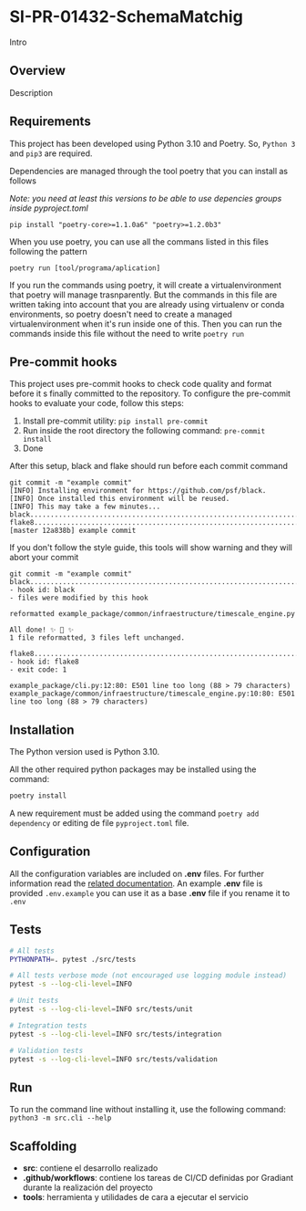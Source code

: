 # SI-PR-01432-SchemaMatchig

Intro

## <a name="overview">Overview</a>
Description


## <a name="requirements">Requirements</a>

This project has been developed using Python 3.10 and Poetry. 
So, `Python 3` and `pip3` are required.

Dependencies are managed through the tool poetry that you can install as follows

*Note: you need at least this versions to be able to use depencies groups inside pyproject.toml*

```
pip install "poetry-core>=1.1.0a6" "poetry>=1.2.0b3"
```

When you use poetry, you can use all the commans listed in this files following the pattern
```
poetry run [tool/programa/aplication]
```
If you run the commands using poetry, it will create a virtualenvironment that poetry will manage trasnparently. But the commands in this file are written taking into account that you are already using virtualenv or conda environments, so poetry doesn't need to create a managed virtualenvironment when it's run inside one of this. Then you can run the commands inside this file without the need to write `poetry run`




## <a name="hooks">Pre-commit hooks</a>

This project uses pre-commit hooks to check code quality and format before it s finally committed to the repository. To configure the pre-commit hooks to evaluate your code, follow this steps:

1. Install pre-commit utility: `pip install pre-commit`
2. Run inside the root directory the following command: `pre-commit install`
3. Done

After this setup, black and flake should run before each commit command

```
git commit -m "example commit"
[INFO] Installing environment for https://github.com/psf/black.
[INFO] Once installed this environment will be reused.
[INFO] This may take a few minutes...
black....................................................................Passed
flake8...................................................................Passed
[master 12a838b] example commit
```

If you don't follow the style guide, this tools will show warning and they will abort your commit

```
git commit -m "example commit"
black....................................................................Failed
- hook id: black
- files were modified by this hook

reformatted example_package/common/infraestructure/timescale_engine.py

All done! ✨ 🍰 ✨
1 file reformatted, 3 files left unchanged.

flake8...................................................................Failed
- hook id: flake8
- exit code: 1

example_package/cli.py:12:80: E501 line too long (88 > 79 characters)
example_package/common/infraestructure/timescale_engine.py:10:80: E501 line too long (88 > 79 characters)

```

## <a name="installation">Installation</a>

The Python version used is Python 3.10.

All the other required python packages may be installed using the command:

```bash
poetry install
```

A new requirement must be added using the command `poetry add dependency` or editing de file `pyproject.toml` file.

## <a name="configuration">Configuration</a> 

All the configuration variables are included on **.env** files. For 
further information read the [related documentation](https://pypi.org/project/python-dotenv/). An example **.env** file is provided `.env.example` you can use it as a base **.env** file if you rename it to `.env`



## <a name="tests">Tests</a>

```bash
# All tests
PYTHONPATH=. pytest ./src/tests

# All tests verbose mode (not encouraged use logging module instead)
pytest -s --log-cli-level=INFO

# Unit tests
pytest -s --log-cli-level=INFO src/tests/unit

# Integration tests
pytest -s --log-cli-level=INFO src/tests/integration

# Validation tests
pytest -s --log-cli-level=INFO src/tests/validation
```

## <a name="run">Run</a>

To run the command line without installing it, use the following command: `python3 -m src.cli --help`

## Scaffolding

- **src**: contiene el desarrollo realizado
- **.github/workflows**: contiene los tareas de CI/CD definidas por Gradiant durante la realización del proyecto
- **tools**: herramienta y utilidades de cara a ejecutar el servicio
